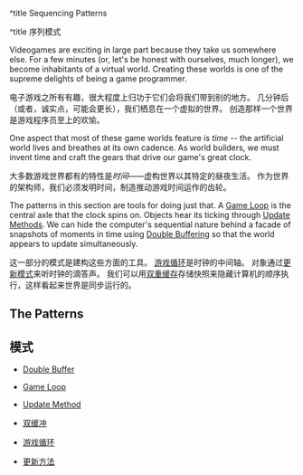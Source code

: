 ^title Sequencing Patterns

^title 序列模式

Videogames are exciting in large part because they take us somewhere else. For a
few minutes (or, let's be honest with ourselves, much longer), we become
inhabitants of a virtual world. Creating these worlds is one of the supreme
delights of being a game programmer.

电子游戏之所有有趣，很大程度上归功于它们会将我们带到别的地方。
几分钟后（或者，诚实点，可能会更长），我们栖息在一个虚拟的世界。
创造那样一个世界是游戏程序员至上的欢愉。

One aspect that most of these game worlds feature is *time* -- the artificial
world lives and breathes at its own cadence. As world builders, we must invent
time and craft the gears that drive our game's great clock.

大多数游戏世界都有的特性是*时间*——虚构世界以其特定的昼夜生活。
作为世界的架构师，我们必须发明时间，制造推动游戏时间运作的齿轮。

The patterns in this section are tools for doing just that. A [Game
Loop](game-loop.html) is the central axle that the clock spins on. Objects hear
its ticking through [Update Methods](update-method.html). We can hide the
computer's sequential nature behind a facade of snapshots of moments in time
using [Double Buffering](double-buffer.html) so that the world appears to
update simultaneously.

这一部分的模式是建构这些方面的工具。
[游戏循环](game-loop.html)是时钟的中间轴。
对象通过[更新模式](update-method.html)来听时钟的滴答声。
我们可以用[双重缓存](double-buffer.html)存储快照来隐藏计算机的顺序执行，这样看起来世界是同步运行的。

## The Patterns

## 模式

* [Double Buffer](double-buffer.html)
* [Game Loop](game-loop.html)
* [Update Method](update-method.html)


* [双缓冲](double-buffer.html)
* [游戏循环](game-loop.html)
* [更新方法](update-method.html)
